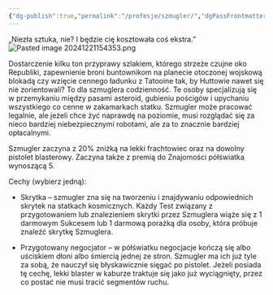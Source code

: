 ```yaml
---
{"dg-publish":true,"permalink":"/profesje/szmugler/","dgPassFrontmatter":true}
---
```


„Niezła sztuka, nie? I będzie cię kosztowała coś ekstra.”
![Pasted image 20241221154353.png](/img/user/Obrazy/Pasted%20image%2020241221154353.png)

Dostarczenie kilku ton przyprawy szlakiem, którego strzeże czujne oko Republiki, zapewnienie broni buntownikom na planecie otoczonej wojskową blokadą czy wzięcie cennego ładunku z Tatooine tak, by Huttowie nawet się nie zorientowali? To dla szmuglera codzienność. Te osoby specjalizują się w przemykaniu między pasami asteroid, gubieniu pościgów i upychaniu wszystkiego co cenne w zakamarkach statku. Szmugler może pracować legalnie, ale jeżeli chce żyć naprawdę na poziomie, musi rozglądać się za nieco bardziej niebezpiecznymi robotami, ale za to znacznie bardziej opłacalnymi.

Szmugler zaczyna z 20% zniżką na lekki frachtowiec oraz na dowolny pistolet blasterowy. Zaczyna także z premią do Znajomości półświatka wynoszącą 5.

Cechy (wybierz jedną):

- Skrytka – szmugler zna się na tworzeniu i znajdywaniu odpowiednich skrytek na statkach kosmicznych. Każdy Test związany z przygotowaniem lub znalezieniem skrytki przez Szmuglera wiąże się z 1 darmowym Sukcesem lub 1 darmową porażką dla osoby, która próbuje znaleźć skrytkę Szmuglera.

- Przygotowany negocjator – w półświatku negocjacje kończą się albo uściskiem dłoni albo śmiercią jednej ze stron. Szmugler ma ich już tyle za sobą, że nauczył się błyskawicznie sięgać po pistolet. Jeżeli posiada tę cechę, lekki blaster w kaburze traktuje się jako już wyciągnięty, przez co postać nie musi tracić segmentów ruchu.